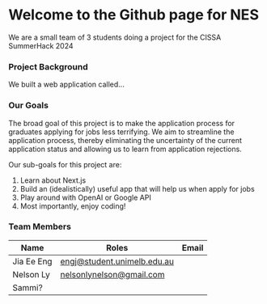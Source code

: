# Welcome to the Github page for NES

We are a small team of 3 students doing a project for the CISSA SummerHack 2024

### Project Background
We built a web application called...

### Our Goals
The broad goal of this project is to make the application process for graduates applying for jobs less terrifying. We aim to streamline the application process, thereby eliminating the uncertainty of the current application status and allowing us to learn from application rejections.

Our sub-goals for this project are: 
1. Learn about Next.js
2. Build an (idealistically) useful app that will help us when apply for jobs 
3. Play around with OpenAI or Google API
4. Most importantly, enjoy coding!

### Team Members 
| Name | Roles | Email | 
| ---- | ---- | ---- |
| Jia Ee Eng | engj@student.unimelb.edu.au |
| Nelson Ly | nelsonlynelson@gmail.com |
| Sammi? |  |

